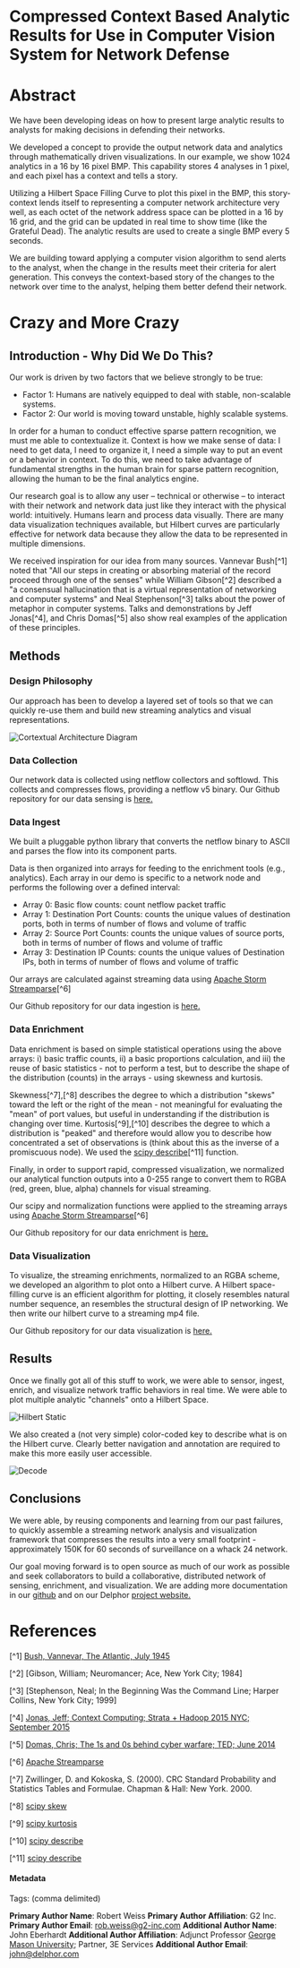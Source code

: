 # Compressed Context Based Analytic Results for Use in Computer Vision System for Network Defense

# Abstract

We have been developing ideas on how to present large analytic results to analysts for making decisions in defending their networks.

We developed a concept to provide the output network data and analytics through mathematically driven visualizations. In our example, we show 1024 analytics in a 16 by 16 pixel BMP. This capability stores 4 analyses in 1 pixel, and each pixel has a context and tells a story. 

Utilizing a Hilbert Space Filling Curve to plot this pixel in the BMP, this story-context lends itself to representing a computer network architecture very well, as each octet of the network address space can be plotted in a 16 by 16 grid, and the grid can be updated in real time to show time (like the Grateful Dead). The analytic results are used to create a single BMP every 5 seconds. 

We are building toward applying a computer vision algorithm to send alerts to the analyst, when the change in the results meet their criteria for alert generation. This conveys the context-based story of the changes to the network over time to the analyst, helping them better defend their network.

# Crazy and More Crazy

## Introduction - Why Did We Do This?

Our work is driven by two factors that we believe strongly to be true:

+ Factor 1: Humans are natively equipped to deal with stable, non-scalable systems.
+ Factor 2: Our world is moving toward unstable, highly scalable systems.

In order for a human to conduct effective sparse pattern recognition, we must me able to contextualize it. Context is how we make sense of data: I need to get data, I need to organize it, I need a simple way to put an event or a behavior in context. To do this, we need to take advantage of fundamental strengths in the human brain for sparse pattern recognition, allowing the human to be the final analytics engine.

Our research goal is to allow any user – technical or otherwise – to interact with their network and network data just like they interact with the physical world: intuitively. Humans learn and process data visually. There are many data visualization techniques available, but Hilbert curves are particularly effective for network data because they allow the data to be represented in multiple dimensions.
 
We received inspiration for our idea from many sources. Vannevar Bush[^1] noted that "All our steps in creating or absorbing material of the record proceed through one of the senses" while William Gibson[^2] described a "a consensual hallucination that is a virtual representation of networking and computer systems" and Neal Stephenson[^3] talks about the power of metaphor in computer systems. Talks and demonstrations by Jeff Jonas[^4], and Chris Domas[^5] also show real examples of the application of these principles. 

## Methods

### Design Philosophy

Our approach has been to develop a layered set of tools so that we can quickly re-use them and build new streaming analytics and visual representations.

![Cortextual Architecture Diagram](https://github.com/delphornet/Cortextual/blob/master/DelphorArchitecture.jpg)

### Data Collection

Our network data is collected using netflow collectors and softlowd.  This collects and compresses flows, providing a netflow v5 binary. Our Github repository for our data sensing is [here.](https://github.com/delphornet/Sense)

### Data Ingest

We built a pluggable python library that converts the netflow binary to ASCII and parses the flow into its component parts.

Data is then organized into arrays for feeding to the enrichment tools (e.g., analytics).  Each array in our demo is specific to a network node and performs the following over a defined interval:

+ Array 0: Basic flow counts: count netflow packet traffic
+ Array 1: Destination Port Counts: counts the unique values of destination ports, both in terms of number of flows and volume of traffic
+ Array 2: Source Port Counts: counts the unique values of source ports, both in terms of number of flows and volume of traffic
+ Array 3: Destination IP Counts: counts the unique values of Destination IPs, both in terms of number of flows and volume of traffic

Our arrays are calculated against streaming data using [Apache Storm Streamparse](https://github.com/Parsely/streamparse)[^6]

Our Github repository for our data ingestion is [here.](https://github.com/delphornet/Ingest)

### Data Enrichment

Data enrichment is based on simple statistical operations using the above arrays: i) basic traffic counts, ii) a basic proportions calculation, and iii) the reuse of basic statistics - not to perform a test, but to describe the shape of the distribution (counts) in the arrays - using skewness and kurtosis.

Skewness[^7],[^8] describes the degree to which a distribution "skews" toward the left or the right of the mean - not meaningful for evaluating the "mean" of port values, but useful in understanding if the distribution is changing over time. Kurtosis[^9],[^10] describes the degree to which a distribution is "peaked" and therefore would allow you to describe how concentrated a set of observations is (think about this as the inverse of a promiscuous node). We used the [scipy describe](http://docs.scipy.org/doc/scipy-0.17.0/reference/generated/scipy.stats.describe.html)[^11] function. 

Finally, in order to support rapid, compressed visualization, we normalized our analytical function outputs into a 0-255 range to convert them to RGBA (red, green, blue, alpha) channels for visual streaming.

Our scipy and normalization functions were applied to the streaming arrays using [Apache Storm Streamparse](https://github.com/Parsely/streamparse)[^6]

Our Github repository for our data enrichment is [here.](https://github.com/delphornet/Enrich)

### Data Visualization

To visualize, the streaming enrichments, normalized to an RGBA scheme, we developed an algorithm to plot onto a Hilbert curve. A Hilbert space-filling curve is an efficient algorithm for plotting, it closely resembles natural number sequence, an resembles the structural design of IP networking. We then write our hilbert curve to a streaming mp4 file.

Our Github repository for our data visualization is [here.](https://github.com/delphornet/Viz)

## Results

Once we finally got all of this stuff to work, we were able to sensor, ingest, enrich, and visualize network traffic behaviors in real time. We were able to plot multiple analytic "channels" onto a Hilbert Space.

![Hilbert Static](https://github.com/delphornet/Cortextual/blob/master/vlcsnap-2016-01-15-10h40m52s218.png)

We also created a (not very simple) color-coded key to describe what is on the Hilbert curve. Clearly better navigation and annotation are required to make this more easily user accessible.

![Decode](https://github.com/delphornet/Cortextual/blob/master/DecodeKey.jpg)

## Conclusions

We were able, by reusing components and learning from our past failures, to quickly assemble a streaming network analysis and visualization framework that compresses the results into a very small footprint - approximately 150K for 60 seconds of surveillance on a whack 24 network.

Our goal moving forward is to open source as much of our work as possible and seek collaborators to build a collaborative, distributed network of sensing, enrichment, and visualization. We are adding more documentation in our [github](https://github.com/delphornet) and on our Delphor [project website.](http://www.delphor.net/)

# References

[^1] [Bush, Vannevar, The Atlantic, July 1945](http://www.theatlantic.com/magazine/archive/1945/07/as-we-may-think/303881/) 

[^2] [Gibson, William; Neuromancer; Ace, New York City; 1984]

[^3] [Stephenson, Neal; In the Beginning Was the Command Line; Harper Collins, New York City; 1999]

[^4] [Jonas, Jeff; Context Computing; Strata + Hadoop 2015 NYC; September 2015](https://www.youtube.com/watch?v=rWDIkfpbTmQ&feature=player_embedded%27%27)

[^5] [Domas, Chris; The 1s and 0s behind cyber warfare; TED; June 2014](https://www.youtube.com/watch?v=cWpRxyqDgpM)

[^6] [Apache Streamparse](https://github.com/Parsely/streamparse)

[^7] Zwillinger, D. and Kokoska, S. (2000). CRC Standard Probability and Statistics Tables and Formulae. Chapman & Hall: New York. 2000.

[^8] [scipy skew](http://docs.scipy.org/doc/scipy-0.17.0/reference/generated/scipy.stats.skew.html#scipy.stats.skew)

[^9] [scipy kurtosis](http://docs.scipy.org/doc/scipy-0.17.0/reference/generated/scipy.stats.kurtosis.html#scipy.stats.kurtosis)

[^10] [scipy describe](http://docs.scipy.org/doc/scipy-0.17.0/reference/generated/scipy.stats.describe.html)

[^11] [scipy describe](http://docs.scipy.org/doc/scipy-0.17.0/reference/generated/scipy.stats.describe.html)

#### Metadata

Tags: (comma delimited)

**Primary Author Name**: Robert Weiss
**Primary Author Affiliation**: G2 Inc.
**Primary Author Email**: rob.weiss@g2-inc.com
**Additional Author Name**: John Eberhardt
**Additional Author Affiliation**: Adjunct Professor [George Mason University](https://www2.gmu.edu/); Partner, 3E Services 
**Additional Author Email**: john@delphor.com



